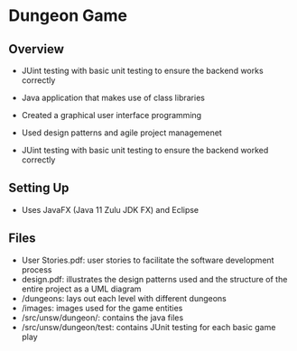 # Dungeon Game

## Overview
* JUint testing with basic unit testing to ensure the backend works correctly

* Java application that makes use of class libraries

* Created a graphical user interface programming

* Used design patterns and agile project managemenet

* JUint testing with basic unit testing to ensure the backend worked correctly

## Setting Up

* Uses JavaFX (Java 11 Zulu JDK FX) and Eclipse

## Files
* User Stories.pdf: user stories to facilitate the software development process
* design.pdf: illustrates the design patterns used and the structure of the entire project as a UML diagram
* /dungeons: lays out each level with different dungeons
* /images: images used for the game entities
* /src/unsw/dungeon/: contains the java files
* /src/unsw/dungeon/test: contains JUnit testing for each basic game play
